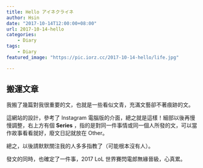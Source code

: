 ```yaml
---
title: Hello アイネクライネ
author: Hsin
date: "2017-10-14T12:00:00+08:00"
url: 2017-10-14-hello
categories:
    - Diary
tags:
    - Diary
featured_image: "https://pic.iorz.cc/2017-10-14-hello/life.jpg"

---
```



## 搬運文章 ##

我搬了幾篇對我很重要的文，也就是一些看似文青，充滿文藝卻不著痕跡的文。

這網站的設計，參考了 Instagram 電腦版的介面，總之就是這樣！細部以後再慢慢調整，右上方有個 **Series** ，指的是對同一件事情或同一個人所發的文，可以當作故事看看就好，廢文日記就放在 Other。

總之，以後請默默關注我的人多多指教了（可能根本沒有人）。

發文的同時，也確定了一件事，2017 LoL 世界賽閃電郎無緣晉級，心真累。